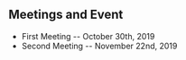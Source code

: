 ## Meetings and Event

* First Meeting -- October 30th, 2019
* Second Meeting -- November 22nd, 2019

